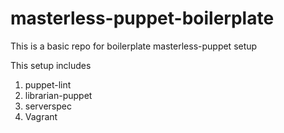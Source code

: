 masterless-puppet-boilerplate
===========

This is a basic repo for boilerplate masterless-puppet setup

This setup includes
1. puppet-lint
2. librarian-puppet
3. serverspec
4. Vagrant


